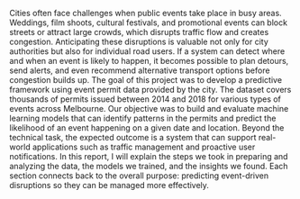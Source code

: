 Cities often face challenges when public events take place in busy areas. Weddings, film shoots, cultural festivals, and promotional events can block streets or attract large crowds, which disrupts traffic flow and creates congestion. Anticipating these disruptions is valuable not only for city authorities but also for individual road users. If a system can detect where and when an event is likely to happen, it becomes possible to plan detours, send alerts, and even recommend alternative transport options before congestion builds up.
The goal of this project was to develop a predictive framework using event permit data provided by the city. The dataset covers thousands of permits issued between 2014 and 2018 for various types of events across Melbourne. Our objective was to build and evaluate machine learning models that can identify patterns in the permits and predict the likelihood of an event happening on a given date and location. Beyond the technical task, the expected outcome is a system that can support real-world applications such as traffic management and proactive user notifications.
In this report, I will explain the steps we took in preparing and analyzing the data, the models we trained, and the insights we found. Each section connects back to the overall purpose: predicting event-driven disruptions so they can be managed more effectively.
